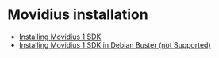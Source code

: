 # Movidius installation

* [Installing Movidius 1 SDK](installing-movidius.md)
* [Installing Movidius 1 SDK in Debian Buster (not Supported)](installing-movidius-buster.md)

